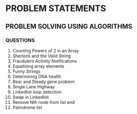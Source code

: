 # PROBLEM STATEMENTS
## PROBLEM SOLVING USING ALGORITHMS
### QUESTIONS 
1) Counting Powers of 2 in an Array
2) Sherlock and the Valid String
3) Fraudulent Activity Notifications 
4) Equalizing array elements
5) Funny Strings
6) Determining DNA health
7) Bear and Steady gene problem
8) Single Lane Highway
9) Linkedlist loop detection
10) Swap in Linkedlist
11) Remove Nth node from list end
12) Palindrome list
